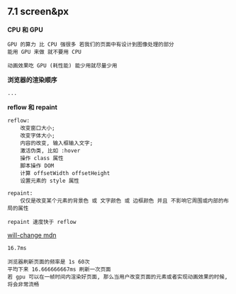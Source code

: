 ## 7.1 screen&px

**CPU 和 GPU**

```
GPU 的算力 比 CPU 强很多 若我们的页面中有设计到图像处理的部分
能用 GPU 来做 就不要用 CPU

动画效果吃 GPU (耗性能) 能少用就尽量少用
```

**浏览器的渲染顺序**

```
...
```

**reflow 和 repaint**

```
reflow:
    改变窗口大小;
    改变字体大小;
    内容的改变, 输入框输入文字;
    激活伪类, 比如 :hover
    操作 class 属性
    脚本操作 DOM
    计算 offsetWidth offsetHeight
    设置元素的 style 属性

repaint:
    仅仅是改变某个元素的背景色 或 文字颜色 或 边框颜色 并且 不影响它周围或内部的布局的属性

repaint 速度快于 reflow
```

[will-change mdn](https://developer.mozilla.org/zh-CN/docs/Web/CSS/will-change)

`16.7ms`

```
浏览器刷新页面的频率是 1s 60次
平均下来 16.666666667ms 刷新一次页面
若 gpu 可以在一帧时间内渲染好页面, 那么当用户改变页面的元素或者实现动画效果的时候, 将会非常流畅
```
